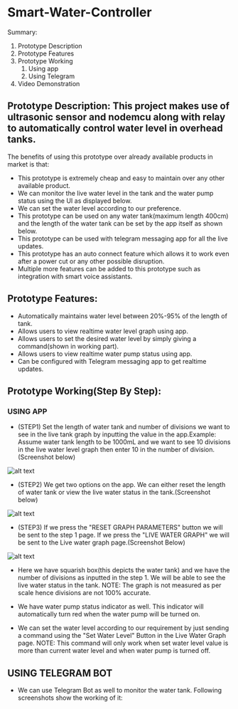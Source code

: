 # Smart-Water-Controller

Summary:
1. Prototype Description
2. Prototype Features
3. Prototype Working
      1. Using app
      2. Using Telegram
4. Video Demonstration


## Prototype Description: This project makes use of ultrasonic sensor and nodemcu along with relay to automatically control water level in overhead tanks. ## 
The benefits of using this prototype over already available products in market is that:
* This prototype is extremely cheap and easy to maintain over any other available product.
* We can monitor the live water level in the tank and the water pump status using the UI as displayed below.
* We can set the water level according to our preference.
* This prototype can be used on any water tank(maximum length 400cm) and the length of the water tank can be set by the app itself as shown below.
* This prototype can be used with telegram messaging app for all the live updates.
* This prototype has an auto connect feature which allows it to work even after a power cut or any other possible disruption. 
* Multiple more features can be added to this prototype such as integration with smart voice assistants.
      



## Prototype Features: ##
* Automatically maintains water level between 20%-95% of the length of tank. 
* Allows users to view realtime water level graph using app. 
* Allows users to set the desired water level by simply giving a command(shown in working part).
* Allows users to view realtime water pump status using app.
* Can be configured with Telegram messaging app to get realtime updates. 
      
 

## Prototype Working(Step By Step): ##

### USING APP ###

* (STEP1) Set the length of water tank and number of divisions we want to see in the live tank graph by inputting the value in the app.Example: Assume water tank length to be 1000mL and we want to see 10 divisions in the live water level graph then enter 10 in the number of division.(Screenshot below)

![alt text](https://github.com/shubhamxbajaj/Smart-Water-Controller/blob/main/screenshots/WhatsApp%20Image%202022-04-22%20at%2011.08.21%20PM.jpeg)

* (STEP2) We get two options on the app. We can either reset the length of water tank or view the live water status in the tank.(Screenshot below)

![alt text](https://github.com/shubhamxbajaj/Smart-Water-Controller/blob/main/screenshots/main_menu.jpg)

* (STEP3) If we press the "RESET GRAPH PARAMETERS" button we will be sent to the step 1 page. If we press the "LIVE WATER GRAPH" we will be sent to the Live water graph page.(Screenshot Below)

![alt text](https://github.com/shubhamxbajaj/Smart-Water-Controller/blob/main/screenshots/current_water_level_graph.jpg)

* Here we have squarish box(this depicts the water tank) and we have the number of divisions as inputted in the step 1. We will be able to see the live water status in the tank. NOTE: The graph is not measured as per scale hence divisions are not 100% accurate. 

* We have water pump status indicator as well. This indicator will automatically turn red when the water pump will be turned on.

* We can set the water level according to our requirement by just sending a command using the "Set Water Level" Button in the Live Water Graph page. NOTE: This command will only work when set water level value is more than current water level and when water pump is turned off. 

## USING TELEGRAM BOT ##

* We can use Telegram Bot as well to monitor the water tank. Following screenshots show the working of it:








